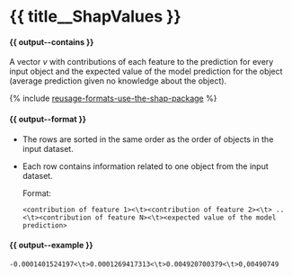 # {{ title__ShapValues }}

#### {{ output--contains }}

A vector $v$ with contributions of each feature to the prediction for every input object and the expected value of the model prediction for the object (average prediction given no knowledge about the object).

{% include [reusage-formats-use-the-shap-package](../_includes/work_src/reusage-formats/use-the-shap-package.md) %}


#### {{ output--format }}

- The rows are sorted in the same order as the order of objects in the input dataset.
    
- Each row contains information related to one object from the input dataset.
    
    Format:
    ```
    <contribution of feature 1><\t><contribution of feature 2><\t> .. <\t><contribution of feature N><\t><expected value of the model prediction>
    ```
    

#### {{ output--example }}

```
-0.0001401524197<\t>0.0001269417313<\t>0.004920700379<\t>0,00490749
```

